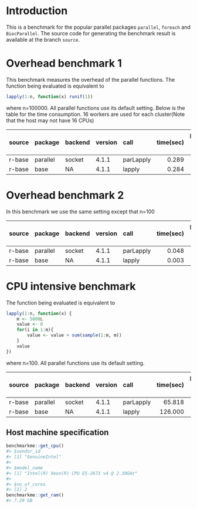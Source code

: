 
# Introduction
This is a benchmark for the popular parallel packages `parallel`, `foreach` and `BiocParallel`. The source code for generating the benchmark result is available at the branch `source`.


# Overhead benchmark 1
This benchmark measures the overhead of the parallel functions. The function being evaluated is equivalent to

```r
lapply(1:n, function(x) runif(1))
```
where n=100000. All parallel functions use its default setting. Below is the table for the time consumption. 16 workers are used for each cluster(Note that the host may not have 16 CPUs)

|source |package  |backend |version |call      | time(sec)| performance relative to baseline(%)|
|:------|:--------|:-------|:-------|:---------|---------:|-----------------------------------:|
|r-base |parallel |socket  |4.1.1   |parLapply |     0.289|                              100.00|
|r-base |base     |NA      |4.1.1   |lapply    |     0.284|                              101.76|

# Overhead benchmark 2
In this benchmark we use the same setting except that n=100

|source |package  |backend |version |call      | time(sec)| performance relative to baseline(%)|
|:------|:--------|:-------|:-------|:---------|---------:|-----------------------------------:|
|r-base |parallel |socket  |4.1.1   |parLapply |     0.048|                                 100|
|r-base |base     |NA      |4.1.1   |lapply    |     0.003|                                1600|


# CPU intensive benchmark
The function being evaluated is equivalent to

```r
lapply(1:n, function(x) {
    m <- 5000L
    value <- 0
    for(i in 1:m){
        value <- value + sum(sample(1:m, m))
    }
    value
})
```
where n=100. All parallel functions use its default setting.


|source |package  |backend |version |call      | time(sec)| performance relative to baseline(%)|
|:------|:--------|:-------|:-------|:---------|---------:|-----------------------------------:|
|r-base |parallel |socket  |4.1.1   |parLapply |    65.818|                              100.00|
|r-base |base     |NA      |4.1.1   |lapply    |   126.000|                               52.24|




## Host machine specification

```r
benchmarkme::get_cpu()
#> $vendor_id
#> [1] "GenuineIntel"
#> 
#> $model_name
#> [1] "Intel(R) Xeon(R) CPU E5-2673 v4 @ 2.30GHz"
#> 
#> $no_of_cores
#> [1] 2
benchmarkme::get_ram()
#> 7.29 GB
```

